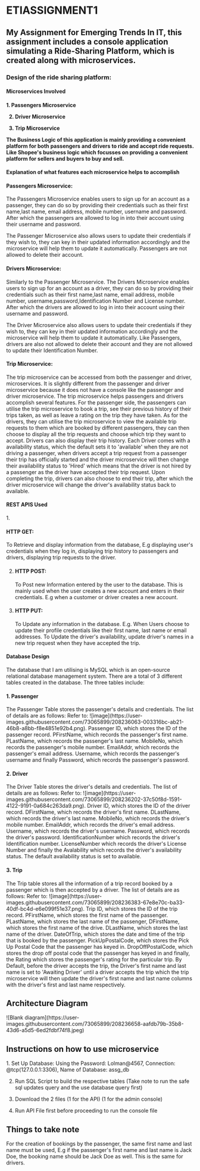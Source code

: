 # ETIASSIGNMENT1
<h2>My Assignment for Emerging Trends In IT, this assignment includes a console application simulating a Ride-Sharing Platform, which is created along with microservices.</h2>

<h3>Design of the ride sharing platform:</h3>

<h4>Microservices Involved<h4>
1. Passengers Microservice
  
2. Driver Microservice
  
3. Trip Microservice

The Business Logic of this application is mainly providing a convenient platform for both passengers and drivers to ride and accept ride requests. Like Shopee's business logic which focusses on providing a convenient platform for sellers and buyers to buy and sell.

<h4>Explanation of what features each microservice helps to accomplish</h4>
<h4>Passengers Microservice:</h4>
The Passengers Microservice enables users to sign up for an account as a passenger, they can do so by providing their credentials such as their first name,last name, email address, mobile number, username and password. After which the passengers are allowed to log in into their account using their username and password.

The Passenger Microservice also allows users to update their credentials if they wish to, they can key in their updated information accordingly and the microservice will help them to update it automatically. Passengers are not allowed to delete their account.

<h4>Drivers Microservice:</h4>
Similarly to the Passenger Microservice. The Drivers Microservice enables users to sign up for an account as a driver, they can do so by providing their credentials such as their first name,last name, email address, mobile number, username,password,Identification Number and License number. After which the drivers are allowed to log in into their account using their username and password.

The Driver Microservice also allows users to update their credentials if they wish to, they can key in their updated information accordingly and the microservice will help them to update it automatically. Like Passengers, drivers are also not allowed to delete their account and they are not allowed to update their Identification Number.

<h4>Trip Microservice:</h4>
The trip microservice can be accessed from both the passenger and driver, microservices. It is slightly different from the passenger and driver microservice because it does not have a console like the passenger and driver microservice. The trip microservice helps passengers and drivers accomplish several features. For the passenger side, the passengers can utilise the trip microservice to book a trip, see their previous history of their trips taken, as well as leave a rating on the trip they have taken. As for the drivers, they can utilise the trip microservice to view the available trip requests to them which are booked by different passengers, they can then choose to display all the trip requests and choose which trip they want to accept. Drivers can also display their trip history. Each Driver comes with a availability status, which the default sets it to 'available' when they are not driving a passenger, when drivers accept a trip request from a passenger their trip has officially started and the driver microservice will then change their availability status to 'Hired' which means that the driver is not hired by a passenger as the driver have accepted their trip request. Upon completing the trip, drivers can also choose to end their trip, after which the driver microservice will change the driver's availability status back to available.

<h4>REST APIS Used</h4>
1. <h4>HTTP GET:</h4> To Retrieve and display information from the database, E.g displaying user's credentials when they log in, displaying trip history to passengers and drivers, displaying trip requests to the driver.
  
2. <h4>HTTP POST:</h4> To Post new Information entered by the user to the database. This is mainly used when the user creates a new account and enters in their credentials. E.g when a customer or driver creates a new account.
  
3. <h4>HTTP PUT:</h4> To Update any information in the database. E.g. When Users choose to update their profile credentials like their first name, last name or email addresses. To Update the driver's availability, update driver's names in a new trip request when they have accepted the trip.
  
<h4>Database Design</h4>
The database that I am utilising is MySQL which is an open-source relational database management system. There are a total of 3 different tables created in the         database. The three tables include:
<h4> 1. Passenger </h4>
The Passenger Table stores the passenger's details and credentials. The list of details are as follows: Refer to: ![image](https://user-images.githubusercontent.com/73065899/208236063-003316bc-ab21-46b8-a8bb-f8e4851e92b4.png). Passenger ID, which stores the ID of the passenger record. PFirstName, which records the passenger's first name. PLastName, which records the passenger's last name. MobileNo, which records the passenger's mobile number. EmailAddr, which records the passenger's email address. Username, which records the passenger's username and finally Password, which records the passenger's password.

 <h4>2. Driver </h4>
 The Driver Table stores the driver's details and credentials. The list of details are as follows: Refer to: ![image](https://user-images.githubusercontent.com/73065899/208236202-37c50f8d-1591-4122-9191-0a684c263da9.png). Driver ID, which stores the ID of the driver record. DFirstName, which records the driver's first name. DLastName, which records the driver's last name. MobileNo, which records the driver's mobile number. EmailAddr, which records the driver's email address. Username, which records the driver's username. Password, which records the driver's password. IdentificationNumber which records the driver's Identification number. LicenseNumber which records the driver's License Number and finally the Avalability which records the driver's availability status. The default availability status is set to available.

 <h4>3. Trip </h4>
The Trip table stores all the information of a trip record booked by a passenger which is then accepted by a driver. The list of details are as follows: Refer to: 
![image](https://user-images.githubusercontent.com/73065899/208236383-67e8e70c-ba33-40df-bc4d-e6e099f51e37.png). Trip ID, which stores the ID of the trip record. PFirstName, which stores the first name of the passenger. PLastName, which stores the last name of the passenger, DFirstName, which stores the first name of the drive. DLastName, which stores the last name of the driver. DateOfTrip, which stores the date and time of the trip that is booked by the passenger. PickUpPostalCode, which stores the Pick Up Postal Code that the passenger has keyed in. DropOffPostalCode, which stores the drop off postal code that the passenger has keyed in and finally, the Rating which stores the passenger's rating for the particular trip. By Default, before the driver accepts the trip, the Driver's first name and last name is set to 'Awaiting Driver' until a driver accepts the trip which the trip microservice will then update the driver's first name and last name columns with the driver's first and last name respectively.

  <h2>Architecture Diagram</h2>
  ![Blank diagram](https://user-images.githubusercontent.com/73065899/208236658-aafdb79b-35b8-43d6-a5d5-6ed2fdbf74f8.jpeg)
  
<h2>Instructions on how to use microservice </h2>
 1. Set Up Database: Using the Password: Lolman@4567, Connection: @tcp(127.0.0.1:3306), Name of Database: assg_db
  
 2. Run SQL Script to build the respective tables (Take note to run the safe sql updates query and the use database query first)
  
 3. Download the 2 files (1 for the API) (1 for the admin console)
  
 4. Run API File first before proceeding to run the console file 
  
  <h2> Things to take note </h2>
  For the creation of bookings by the passenger, the same first name and last name must be used, E.g if the passenger's first name and last name is Jack Doe, the booking name should be Jack Doe as well. This is the same for drivers.

